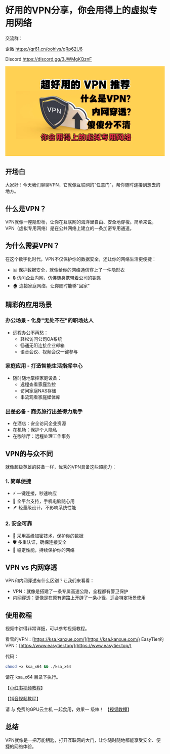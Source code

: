 # 好用的VPN分享，你会用得上的虚拟专用网络

交流群：

企微  https://qr61.cn/oohivs/qRp62U6

Discord https://discord.gg/3JWMgKQznF


![image](../assets/others/34.png)

## 开场白
大家好！今天我们聊聊VPN，它就像互联网的"任意门"，帮你随时连接到想去的地方。

## 什么是VPN？
VPN就像一座隐形桥，让你在互联网的海洋里自由、安全地穿梭。简单来说，VPN（虚拟专用网络）是在公共网络上建立的一条加密专用通道。

## 为什么需要VPN？
在这个数字化时代，VPN不仅保护你的数据安全，还让你的网络生活更便捷：
- 📊 保护数据安全，就像给你的网络通信穿上了一件隐形衣
- 🔒 访问企业内网，仿佛随身携带着公司的钥匙
- 🏠 连接家庭网络，让你随时能够"回家"

## 精彩的应用场景

### 办公场景 - 化身"无处不在"的职场达人
- 远程办公不再愁：
  - 轻松访问公司OA系统
  - 畅通无阻连接企业邮箱
  - 语音会议、视频会议一键参与

### 家庭应用 - 打造智能生活指挥中心
- 随时随地掌控家庭设备：
  - 远程查看家庭监控
  - 访问家庭NAS存储
  - 串流观看家庭媒体库

### 出差必备 - 商务旅行出差得力助手
- 在酒店：安全访问企业资源
- 在机场：保护个人隐私
- 在咖啡厅：远程处理工作事务

## VPN的与众不同
就像超级英雄的装备一样，优秀的VPN具备这些超能力：

### 1. 简单便捷
- ⚡ 一键连接，秒速响应
- 📱 全平台支持，手机电脑随心用
- 🪶 轻量级设计，不影响系统性能

### 2. 安全可靠
- 🔐 采用高级加密技术，保护你的数据
- 🛡️ 多重认证，确保连接安全
- 💪 稳定性能，持续保护你的网络

## VPN vs 内网穿透
VPN和内网穿透有什么区别？让我们来看看：
- VPN：就像是搭建了一条专属高速公路，全程都有警卫保护
- 内网穿透：更像是在原有道路上开辟了一条小径，适合特定场景使用

## 使用教程
视频中讲得非常详细，可以参考视频教程。

看雪的VPN：[https://ksa.kanxue.com/](https://ksa.kanxue.com/)
EasyTier的VPN：[https://www.easytier.top/](https://www.easytier.top/)

代码：
```bash
chmod +x ksa_x64 && ./ksa_x64
```
请在 ksa_x64 目录下执行。

【[小红书视频教程](https://www.xiaohongshu.com/discovery/item/676423360000000014027b07?source=webshare&xhsshare=pc_web&xsec_token=ABzf-fhLZ0oyTNquAKp6YNFgPkCadC2a9ixPqggV3w3dU=&xsec_source=pc_share)】

【[抖音视频教程](https://v.douyin.com/iUuBh1Mt/)】

请 与 免费的GPU云主机 一起食用，效果一 级棒！ 【[视频教程](https://www.bilibili.com/video/BV1nMzNYHEd6/)】

## 总结
VPN就像是一把万能钥匙，打开互联网的大门，让你随时随地都能享受安全、便捷的网络体验。


